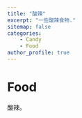 ```yaml
---
title: "酸辣"
excerpt: "一些酸辣食物."
sitemap: false
categories: 
    - Candy
    - Food
author_profile: true
---
```

# Food
酸辣。
